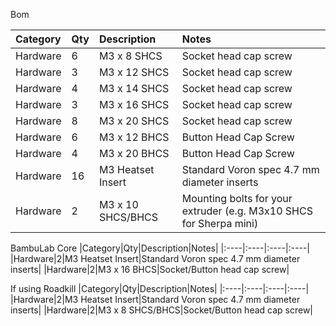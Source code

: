 Bom

|Category|Qty|Description|Notes|
|:----|:----|:----|:----|
|Hardware|6|M3 x 8 SHCS|Socket head cap screw|
|Hardware|3|M3 x 12 SHCS|Socket head cap screw|
|Hardware|4|M3 x 14 SHCS|Socket head cap screw|
|Hardware|3|M3 x 16 SHCS|Socket head cap screw|
|Hardware|8|M3 x 20 SHCS|Socket head cap screw|
|Hardware|6|M3 x 12 BHCS|Button Head Cap Screw|
|Hardware|4|M3 x 20 BHCS|Button Head Cap Screw|
|Hardware|16|M3 Heatset Insert|Standard Voron spec 4.7 mm diameter inserts|
|Hardware|2|M3 x 10 SHCS/BHCS|Mounting bolts for your extruder (e.g. M3x10 SHCS for Sherpa mini)|

BambuLab Core
|Category|Qty|Description|Notes|
|:----|:----|:----|:----|
|Hardware|2|M3 Heatset Insert|Standard Voron spec 4.7 mm diameter inserts|
|Hardware|2|M3 x 16 BHCS|Socket/Button head cap screw|

If using Roadkill
|Category|Qty|Description|Notes|
|:----|:----|:----|:----|
|Hardware|2|M3 Heatset Insert|Standard Voron spec 4.7 mm diameter inserts|
|Hardware|2|M3 x 8 SHCS/BHCS|Socket/Button head cap screw|